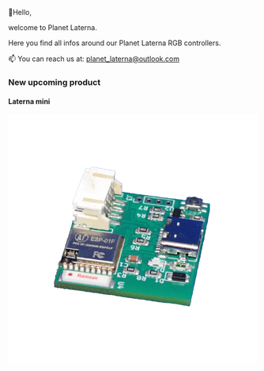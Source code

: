 <!---
Planet-Laterna/Planet-Laterna is a ✨ special ✨ repository because its `README.md` (this file) appears on your GitHub profile.
You can click the Preview link to take a look at your changes.
--->

👋Hello,

welcome to Planet Laterna.

Here you find all infos around our Planet Laterna RGB controllers.

📫 You can reach us at: planet_laterna@outlook.com

<h3>New upcoming product</h3>

<h4>Laterna mini</h4>

![Mini](https://github.com/Planet-Laterna/Planet-Laterna/blob/main/Photos/new_arrival/mini_front.png?raw=true)
